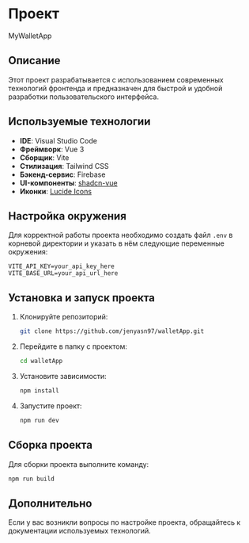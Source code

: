 # Проект
MyWalletApp

## Описание

Этот проект разрабатывается с использованием современных технологий фронтенда и предназначен для быстрой и удобной разработки пользовательского интерфейса.

## Используемые технологии

- **IDE**: Visual Studio Code
- **Фреймворк**: Vue 3
- **Сборщик**: Vite
- **Стилизация**: Tailwind CSS
- **Бэкенд-сервис**: Firebase
- **UI-компоненты**: [shadcn-vue](https://www.shadcn-vue.com/)
- **Иконки**: [Lucide Icons](https://lucide.dev/icons/)

## Настройка окружения

Для корректной работы проекта необходимо создать файл `.env` в корневой директории и указать в нём следующие переменные окружения:

```
VITE_API_KEY=your_api_key_here
VITE_BASE_URL=your_api_url_here
```

## Установка и запуск проекта

1. Клонируйте репозиторий:
   ```sh
   git clone https://github.com/jenyasn97/walletApp.git
   ```
2. Перейдите в папку с проектом:
   ```sh
   cd walletApp
   ```
3. Установите зависимости:
   ```sh
   npm install
   ```
4. Запустите проект:
   ```sh
   npm run dev
   ```

## Сборка проекта

Для сборки проекта выполните команду:

```sh
npm run build
```

## Дополнительно

Если у вас возникли вопросы по настройке проекта, обращайтесь к документации используемых технологий.

